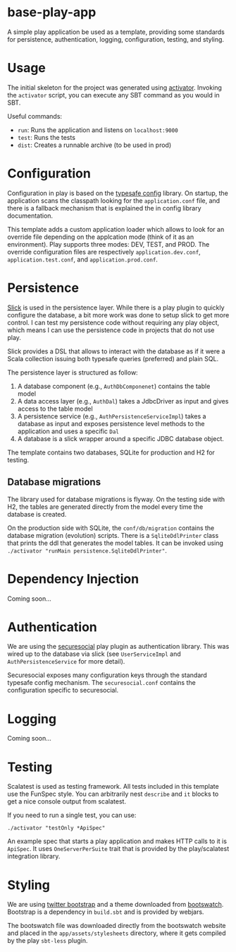 base-play-app 
=============

A simple play application be used as a template, providing some 
standards for persistence, authentication, logging, configuration, 
testing, and styling. 

Usage
=====

The initial skeleton for the project was generated using 
[activator](https://www.lightbend.com/activator/download).
Invoking the `activator` script, you can execute any SBT command as
you would in SBT. 

Useful commands:
- `run`: Runs the application and listens on `localhost:9000`
- `test`: Runs the tests
- `dist`: Creates a runnable archive (to be used in prod)

Configuration
=============
Configuration in play is based on the 
[typesafe config](https://github.com/typesafehub/config) library. 
On startup, the application scans the classpath looking for the 
`application.conf` file, and there is a fallback mechanism that is 
explained the in config library documentation.

This template adds a custom application loader which allows to look for
an override file depending on the applcation mode (think of it as an 
environment). 
Play supports three modes: DEV, TEST, and PROD.
The override configuration files are respectively `application.dev.conf`,
`application.test.conf`, and `application.prod.conf`.

Persistence
===========
[Slick](http://slick.lightbend.com/) is used in the persistence layer. 
While there is a play plugin to
quickly configure the database, a bit more work was done to setup slick
to get more control. I can test my persistence code without 
requiring any play object, which means I can use the persistence code 
in projects that do not use play.

Slick provides a DSL that allows to interact with the database as if
it were a Scala collection issuing both typesafe queries (preferred)
and plain SQL.

The persistence layer is structured as follow:

1. A database component (e.g., `AuthDbComponenet`) contains the table model
2. A data access layer (e.g., `AuthDal`) takes a JdbcDriver as input and
  gives access to the table model
3. A persistence service (e.g., `AuthPersistenceServiceImpl`) takes a
database as input and exposes persistence level methods to the application 
and uses a specific `Dal`
4. A database is a slick wrapper around a specific JDBC database object.

The template contains two databases, SQLite for production and H2 for 
testing.

## Database migrations

The library used for database migrations is flyway. 
On the testing side with H2, the tables are generated directly from 
the model every time the database is created.

On the production side with SQLite,  the `conf/db/migration` contains
the database migration (evolution) scripts. There is a `SqliteDdlPrinter`
class that prints the ddl that generates the model tables. It can be 
invoked using `./activator "runMain persistence.SqliteDdlPrinter"`.

Dependency Injection
====================
Coming soon...

Authentication
==============
We are using the [securesocial](http://securesocial.ws/) play plugin 
as authentication library. This was wired up to the database via slick 
(see `UserServiceImpl` and `AuthPersistenceService` for more detail).

Securesocial exposes many configuration keys through the standard 
typesafe config mechanism. The `securesocial.conf` contains the 
configuration specific to securesocial.

Logging
=======
Coming soon...

Testing
=======
Scalatest is used as testing framework. All tests included in this
template use the FunSpec style. You can arbitrarily nest `describe` and
`it` blocks to get a nice console output from scalatest.

If you need to run a single test, you can use:
```
./activator "testOnly *ApiSpec"
```

An example spec that starts a play application and makes HTTP calls to 
it is `ApiSpec`. It uses `OneServerPerSuite` trait that is provided
by the play/scalatest integration library. 

Styling
=======
We are using [twitter bootstrap](http://getbootstrap.com/) and a theme
downloaded from [bootswatch](http://bootswatch.com/). Bootstrap is a 
dependency in `build.sbt` and is provided by webjars.

The bootswatch file was downloaded directly from the bootswatch website
and placed in the `app/assets/stylesheets` directory, where it gets 
compiled by the play `sbt-less` plugin.
